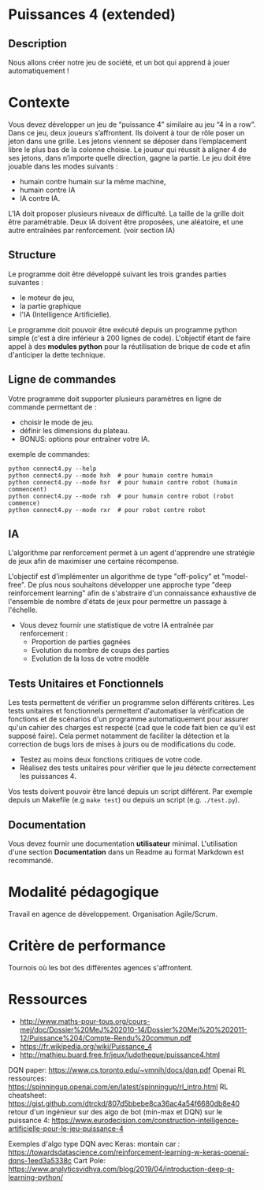 # Puissances 4 (extended)

## Description

Nous allons créer notre jeu de société, et un bot qui apprend à jouer automatiquement !


# Contexte

Vous devez développer un jeu de “puissance 4” similaire au jeu “4 in a row”. Dans ce jeu, deux joueurs s’affrontent. Ils doivent à tour de rôle poser un jeton dans une grille. Les jetons viennent se déposer dans l’emplacement libre le plus bas de la colonne choisie. Le joueur qui réussit à aligner 4 de ses jetons, dans n’importe quelle direction, gagne la partie. Le jeu doit être jouable dans les modes suivants :

* humain contre humain sur la même machine,
* humain contre IA
* IA contre IA.

L’IA doit proposer plusieurs niveaux de difficulté. La taille de la grille doit être paramétrable. Deux IA doivent être proposées, une aléatoire, et une autre entraînées par renforcement. (voir section IA)


## Structure

Le programme doit être développé suivant les trois grandes parties suivantes : 

* le moteur de jeu, 
* la partie graphique 
* l'IA (Intelligence Artificielle).

Le programme doit pouvoir être exécuté depuis un programme python simple (c'est à dire inférieur à 200 lignes de code). L'objectif étant de faire appel à des **modules python** pour la réutilisation de brique de code et afin d'anticiper la dette technique.

## Ligne de commandes

Votre programme doit supporter plusieurs paramètres en ligne de commande permettant de : 

* choisir le mode de jeu.
* définir les dimensions du plateau.
* BONUS: options pour entraîner votre IA.

exemple de commandes: 

    python connect4.py --help
    python connect4.py --mode hxh  # pour humain contre humain
    python connect4.py --mode hxr  # pour humain contre robot (humain commencent)
    python connect4.py --mode rxh  # pour humain contre robot (robot commence)
    python connect4.py --mode rxr  # pour robot contre robot

## IA

L'algorithme par renforcement permet à un agent d'apprendre une stratégie de jeux afin de maximiser une certaine récompense.

L'objectif est d'implémenter un algorithme de type "off-policy" et "model-free". De plus nous souhaitons développer une approche type "deep reinforcement learning" afin de s'abstraire d'un connaissance exhaustive de l'ensemble de nombre d'états de jeux pour permettre un passage à l'échelle.

* Vous devez fournir une statistique de votre IA entraînée par renforcement : 
    - Proportion de parties gagnées
    - Evolution du nombre de coups des parties
    - Evolution de la loss de votre modèle

## Tests Unitaires et Fonctionnels

Les tests permettent de vérifier un programme selon différents critères. Les tests unitaires et fonctionnels permettent d'automatiser la vérification de fonctions et de scénarios d'un programme automatiquement pour assurer qu'un cahier des charges est respecté (cad que le code fait bien ce qu'il est supposé faire). Cela permet notamment de faciliter la détection et la correction de bugs lors de mises à jours ou de modifications du code.

* Testez au moins deux fonctions critiques de votre code.
* Réalisez des tests unitaires pour vérifier que le jeu détecte correctement les puissances 4.

Vos tests doivent pouvoir être lancé depuis un script différent. Par exemple depuis un Makefile (e.g `make test`) ou depuis un script (e.g. `./test.py`).

## Documentation

Vous devez fournir une documentation **utilisateur** minimal. L'utilisation d'une section **Documentation** dans un Readme au format Markdown est recommandé.

# Modalité pédagogique 

Travail en agence de développement.
Organisation Agile/Scrum.

# Critère de performance

Tournois où les bot des différentes agences s'affrontent.

# Ressources

* http://www.maths-pour-tous.org/cours-mej/doc/Dossier%20MeJ%202010-14/Dossier%20Mej%20%202011-12/Puissance%204/Compte-Rendu%20commun.pdf
* https://fr.wikipedia.org/wiki/Puissance_4
* http://mathieu.buard.free.fr/jeux/ludotheque/puissance4.html



DQN paper: https://www.cs.toronto.edu/~vmnih/docs/dqn.pdf
Openai RL ressources: https://spinningup.openai.com/en/latest/spinningup/rl_intro.html
RL cheatsheet: https://gist.github.com/dtrckd/807d5bbebe8ca36ac4a54f6680db8e40
retour d'un ingénieur sur des algo de bot (min-max et DQN) sur le puissance 4: https://www.eurodecision.com/construction-intelligence-artificielle-pour-le-jeu-puissance-4

Exemples d'algo type DQN avec Keras:
montain car : https://towardsdatascience.com/reinforcement-learning-w-keras-openai-dqns-1eed3a5338c
Cart Pole: https://www.analyticsvidhya.com/blog/2019/04/introduction-deep-q-learning-python/
